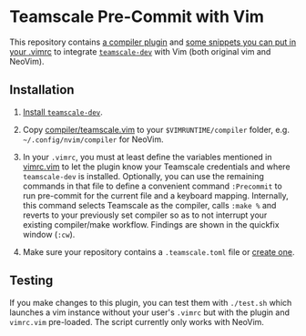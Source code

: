 # Teamscale Pre-Commit with Vim

This repository contains [a compiler plugin](./compiler/teamscale.vim) and [some snippets you can put in your .vimrc](./vimrc.vim) to integrate [`teamscale-dev`](https://docs.teamscale.com/getting-started/other-ides/) with Vim (both original vim and NeoVim).

## Installation

1. [Install `teamscale-dev`](https://docs.teamscale.com/getting-started/other-ides/#installing-teamscale-dev).

2. Copy [compiler/teamscale.vim](./compiler/teamscale.vim) to your `$VIMRUNTIME/compiler` folder, e.g. `~/.config/nvim/compiler` for NeoVim.

3. In your `.vimrc`, you must at least define the variables mentioned in [vimrc.vim](./vimrc.vim) to let the plugin know your Teamscale credentials and where `teamscale-dev` is installed.
Optionally, you can use the remaining commands in that file to define a convenient command `:Precommit` to run pre-commit for the current file and a keyboard mapping.
Internally, this command selects Teamscale as the compiler, calls `:make %` and reverts to your previously set compiler so as to not interrupt your existing compiler/make workflow.
Findings are shown in the quickfix window (`:cw`).

4. Make sure your repository contains a `.teamscale.toml` file or [create one](https://docs.teamscale.com/getting-started/other-ides/#configuring-your-projects-using-teamscale-toml-files).

## Testing

If you make changes to this plugin, you can test them with `./test.sh` which launches a vim instance without your user's `.vimrc` but with the plugin and `vimrc.vim` pre-loaded.
The script currently only works with NeoVim.
